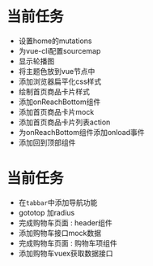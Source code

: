 # 当前任务
- 设置home的mutations
- 为vue-cli配置sourcemap
- 显示轮播图
- 将主题色放到vue节点中
- 添加浏览器扁平化css样式
- 绘制首页商品卡片样式
- 添加onReachBottom组件
- 添加首页商品卡片mock 
- 添加首页商品卡片列表action
- 为onReachBottom组件添加onload事件
- 添加回到顶部组件

# 当前任务
- 在`tabbar`中添加导航功能
- gototop 加radius
- 完成购物车页面 : header组件
- 添加购物车接口mock数据
- 完成购物车页面 : 购物车项组件
- 添加购物车vuex获取数据接口